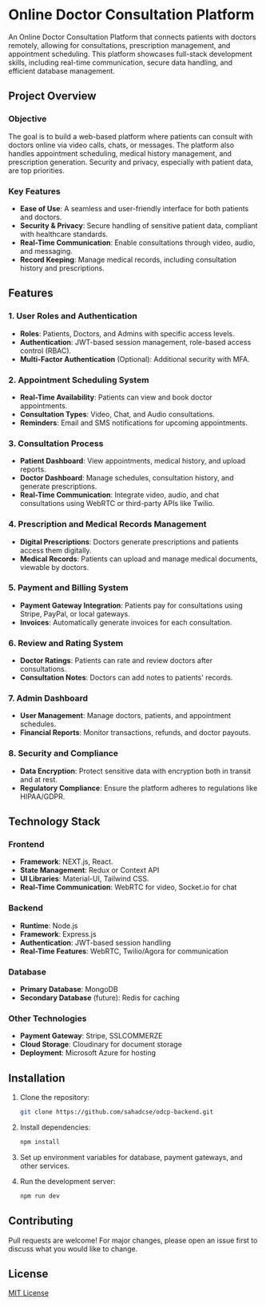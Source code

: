 # Online Doctor Consultation Platform

An Online Doctor Consultation Platform that connects patients with doctors remotely, allowing for consultations, prescription management, and appointment scheduling. This platform showcases full-stack development skills, including real-time communication, secure data handling, and efficient database management.

## Project Overview

### Objective
The goal is to build a web-based platform where patients can consult with doctors online via video calls, chats, or messages. The platform also handles appointment scheduling, medical history management, and prescription generation. Security and privacy, especially with patient data, are top priorities.

### Key Features
- **Ease of Use**: A seamless and user-friendly interface for both patients and doctors.
- **Security & Privacy**: Secure handling of sensitive patient data, compliant with healthcare standards.
- **Real-Time Communication**: Enable consultations through video, audio, and messaging.
- **Record Keeping**: Manage medical records, including consultation history and prescriptions.

## Features

### 1. User Roles and Authentication
- **Roles**: Patients, Doctors, and Admins with specific access levels.
- **Authentication**: JWT-based session management, role-based access control (RBAC).
- **Multi-Factor Authentication** (Optional): Additional security with MFA.

### 2. Appointment Scheduling System
- **Real-Time Availability**: Patients can view and book doctor appointments.
- **Consultation Types**: Video, Chat, and Audio consultations.
- **Reminders**: Email and SMS notifications for upcoming appointments.

### 3. Consultation Process
- **Patient Dashboard**: View appointments, medical history, and upload reports.
- **Doctor Dashboard**: Manage schedules, consultation history, and generate prescriptions.
- **Real-Time Communication**: Integrate video, audio, and chat consultations using WebRTC or third-party APIs like Twilio.

### 4. Prescription and Medical Records Management
- **Digital Prescriptions**: Doctors generate prescriptions and patients access them digitally.
- **Medical Records**: Patients can upload and manage medical documents, viewable by doctors.

### 5. Payment and Billing System
- **Payment Gateway Integration**: Patients pay for consultations using Stripe, PayPal, or local gateways.
- **Invoices**: Automatically generate invoices for each consultation.

### 6. Review and Rating System
- **Doctor Ratings**: Patients can rate and review doctors after consultations.
- **Consultation Notes**: Doctors can add notes to patients' records.

### 7. Admin Dashboard
- **User Management**: Manage doctors, patients, and appointment schedules.
- **Financial Reports**: Monitor transactions, refunds, and doctor payouts.

### 8. Security and Compliance
- **Data Encryption**: Protect sensitive data with encryption both in transit and at rest.
- **Regulatory Compliance**: Ensure the platform adheres to regulations like HIPAA/GDPR.

## Technology Stack

### Frontend
- **Framework**: NEXT.js, React.
- **State Management**: Redux or Context API
- **UI Libraries**: Material-UI, Tailwind CSS.
- **Real-Time Communication**: WebRTC for video, Socket.io for chat

### Backend
- **Runtime**: Node.js
- **Framework**: Express.js
- **Authentication**: JWT-based session handling
- **Real-Time Features**: WebRTC, Twilio/Agora for communication

### Database
- **Primary Database**: MongoDB
- **Secondary Database** (future): Redis for caching

### Other Technologies
- **Payment Gateway**: Stripe, SSLCOMMERZE
- **Cloud Storage**: Cloudinary for document storage
- **Deployment**: Microsoft Azure for hosting

## Installation

1. Clone the repository:
   ```bash
   git clone https://github.com/sahadcse/odcp-backend.git
   ```
2. Install dependencies:
   ```bash
   npm install
   ```
3. Set up environment variables for database, payment gateways, and other services.

4. Run the development server:
   ```bash
   npm run dev
   ```

## Contributing
Pull requests are welcome! For major changes, please open an issue first to discuss what you would like to change.

## License
[MIT License](LICENSE)
